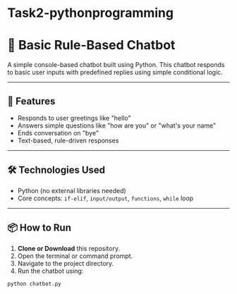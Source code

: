# Task2-pythonprogramming
# 🤖 Basic Rule-Based Chatbot

A simple console-based chatbot built using Python. This chatbot responds to basic user inputs with predefined replies using simple conditional logic.

---

## 🚀 Features

- Responds to user greetings like "hello"
- Answers simple questions like "how are you" or "what's your name"
- Ends conversation on "bye"
- Text-based, rule-driven responses

---

## 🛠️ Technologies Used

- Python (no external libraries needed)
- Core concepts: `if-elif`, `input/output`, `functions`, `while` loop

---

## 📦 How to Run

1. **Clone or Download** this repository.
2. Open the terminal or command prompt.
3. Navigate to the project directory.
4. Run the chatbot using:

```bash
python chatbot.py
